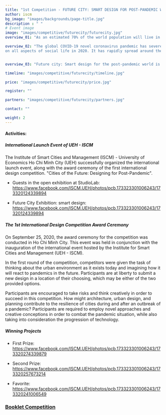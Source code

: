 ```yaml
---
title: "1st Competition - FUTURE CITY: SMART DESIGN FOR POST-PANDEMIC WORLD"
author: iscm
bg_image: "images/backgrounds/page-title.jpg"
description : " "
# Event image
image: "images/competitive/futurecity/futurecity.jpg"
overview_01: "As an estimated 70% of the world population will live in cities by 2050, architecture, urban design, and planning against pandemic will become even more important in years to come. But the pandemic also offers a chance to change and prepare for our future. This is the time for us to reshape the way our cities are built, maintained, and lived in. The question is: How should we shape our city for the unknown future? "

overview_02: "The global COVID-19 novel coronavirus pandemic has severe negative impacts
on all aspects of social life in 2020. It has rapidly spread around the world, posing enormous health, economic, environmental, and social challenges to the entire human population. "


overview_03: "Future city: Smart design for the post-pandemic world is a first competition launched by Institute of Smart City and Management (ISCM), University of Economics Ho Chi Minh city (UEH) in partnership with University of Architecture Hochiminh city, Hochiminh city the University of Technology, Handong Global University, Technical The University of Mandalay, Blekinge Institute of Technology, Politecnico di Milano, Le Cnam, University of Melbourne. The competition is sponsored by HTE Global Co. Ltd, Handong Engineering and Construction Co. Ltd., and Korea Institute of Building Energy Technology. In this very first competition, participants are asked to look at the existing urban built environment and imagine how it should cope with the future pandemic."

timeline: "images/competitive/futurecity/timeline.jpg"

price: "images/competitive/futurecity/price.jpg"

register: ""

partners: "images/competitive/futurecity/partners.jpg"

contact: "" 

weight: 2
---
```


#### Activities:

##### International Launch Event of UEH - ISCM
The Institute of Smart Cities and Management (ISCM) - University of Economics Ho Chi Minh City (UEH) successfully organized the international launch event, along with the award ceremony of the first international design competition. "Cities of the Future: Designing for Post-Pandemic". 

* Guests in the open exhibition at StudioLab: <https://www.facebook.com/ISCM.UEH/photos/pcb.173323301006243/173320124339894> 

* Future City Exhibition: smart design: <https://www.facebook.com/ISCM.UEH/photos/pcb.173323301006243/17320124339894>


##### The 1st International Design Competition Award Ceremony 

On September 25, 2020, the award ceremony for the competition was conducted in Ho Chi Minh City. This event was held in conjunction with the inauguration of the international event hosted by the Institute for Smart Cities and Management (UEH - ISCM).

In the first round of the competition, competitors were given the task of thinking about the urban environment as it exists today and imagining how it will react to pandemics in the future. Participants are at liberty to submit a new design in a location of their choosing, which may be either of the two provided options.

Participants are encouraged to take risks and think creatively in order to succeed in this competition. How might architecture, urban design, and planning contribute to the resilience of cities during and after an outbreak of a pandemic? Participants are required to employ novel approaches and creative conceptions in order to combat the pandemic situation, while also taking into consideration the progression of technology.

##### Winning Projects

* First Prize: <https://www.facebook.com/ISCM.UEH/photos/pcb.173323301006243/173320274339879>

* Second Prize: <https://www.facebook.com/ISCM.UEH/photos/pcb.173323301006243/173320257673214>

* Favorite: <https://www.facebook.com/ISCM.UEH/photos/pcb.173323301006243/173320241006549>

### [Booklet Competition](https://drive.google.com/file/d/15xVXc-Zoc7g-7JEYNZQ9fEoGOfltWOwN/preview)